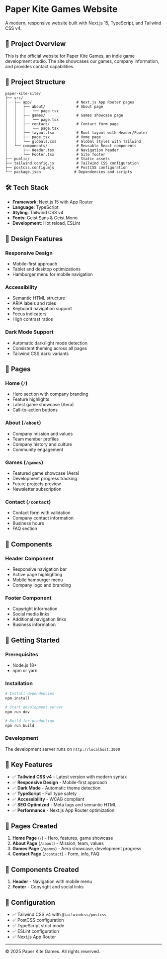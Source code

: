 # Paper Kite Games Website

A modern, responsive website built with Next.js 15, TypeScript, and Tailwind CSS v4.

## 🚀 Project Overview

This is the official website for Paper Kite Games, an indie game development studio. The site showcases our games, company information, and provides contact capabilities.

## 📁 Project Structure

```
paper-kite-site/
├── src/
│   ├── app/                    # Next.js App Router pages
│   │   ├── about/              # About page
│   │   │   └── page.tsx
│   │   ├── games/              # Games showcase page
│   │   │   └── page.tsx
│   │   ├── contact/            # Contact form page
│   │   │   └── page.tsx
│   │   ├── layout.tsx          # Root layout with Header/Footer
│   │   ├── page.tsx            # Home page
│   │   └── globals.css         # Global styles with Tailwind
│   └── components/             # Reusable React components
│       ├── Header.tsx          # Navigation header
│       └── Footer.tsx          # Site footer
├── public/                     # Static assets
├── tailwind.config.js          # Tailwind CSS configuration
├── postcss.config.mjs          # PostCSS configuration
└── package.json               # Dependencies and scripts
```

## 🛠 Tech Stack

- **Framework**: Next.js 15 with App Router
- **Language**: TypeScript
- **Styling**: Tailwind CSS v4
- **Fonts**: Geist Sans & Geist Mono
- **Development**: Hot reload, ESLint

## 🎨 Design Features

### Responsive Design
- Mobile-first approach
- Tablet and desktop optimizations
- Hamburger menu for mobile navigation

### Accessibility
- Semantic HTML structure
- ARIA labels and roles
- Keyboard navigation support
- Focus indicators
- High contrast ratios

### Dark Mode Support
- Automatic dark/light mode detection
- Consistent theming across all pages
- Tailwind CSS dark: variants

## 📄 Pages

### Home (`/`)
- Hero section with company branding
- Feature highlights
- Latest game showcase (Aera)
- Call-to-action buttons

### About (`/about`)
- Company mission and values
- Team member profiles
- Company history and culture
- Community engagement

### Games (`/games`)
- Featured game showcase (Aera)
- Development progress tracking
- Future projects preview
- Newsletter subscription

### Contact (`/contact`)
- Contact form with validation
- Company contact information
- Business hours
- FAQ section

## 🧩 Components

### Header Component
- Responsive navigation bar
- Active page highlighting
- Mobile hamburger menu
- Company logo and branding

### Footer Component
- Copyright information
- Social media links
- Additional navigation links
- Business information

## 🚀 Getting Started

### Prerequisites
- Node.js 18+ 
- npm or yarn

### Installation
```bash
# Install dependencies
npm install

# Start development server
npm run dev

# Build for production
npm run build
```

### Development
The development server runs on `http://localhost:3000`

## 🎯 Key Features

- ✅ **Tailwind CSS v4** - Latest version with modern syntax
- ✅ **Responsive Design** - Mobile-first approach
- ✅ **Dark Mode** - Automatic theme detection
- ✅ **TypeScript** - Full type safety
- ✅ **Accessibility** - WCAG compliant
- ✅ **SEO Optimized** - Meta tags and semantic HTML
- ✅ **Performance** - Next.js App Router optimization

## 📱 Pages Created

1. **Home Page** (`/`) - Hero, features, game showcase
2. **About Page** (`/about`) - Mission, team, values
3. **Games Page** (`/games`) - Aera showcase, development progress
4. **Contact Page** (`/contact`) - Form, info, FAQ

## 🧩 Components Created

1. **Header** - Navigation with mobile menu
2. **Footer** - Copyright and social links

## 🔧 Configuration

- ✅ Tailwind CSS v4 with `@tailwindcss/postcss`
- ✅ PostCSS configuration
- ✅ TypeScript strict mode
- ✅ ESLint configuration
- ✅ Next.js App Router

---

© 2025 Paper Kite Games. All rights reserved.
